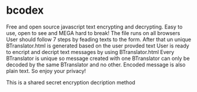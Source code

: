 # bcodex
Free and open source javascript text encrypting and decrypting. Easy to use, open to see and MEGA hard to break! 
The file runs on all browsers
User should follow 7 steps by feading texts to the form. 
After that un unique BTranslator.html is generated based on the user provded text 
User is ready to encript and decript text messages by using BTranslator.html
Every BTranslator is unique so message created with one BTranslator can only be decoded 
by the same BTranslator and no other.
Encoded message is also plain text.
So enjoy your privacy!

This is a shared secret encryption decription method
